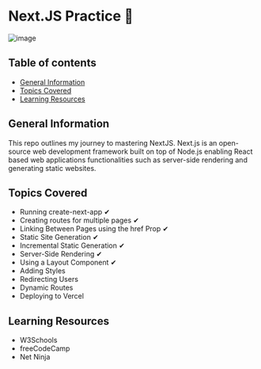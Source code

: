 # Next.JS Practice 💭

![image](https://user-images.githubusercontent.com/55777067/168449057-0c777707-8d69-4104-bbae-7d91db356476.png)

## Table of contents
* [General Information](#general-info)
* [Topics Covered](#topics-covered)
* [Learning Resources](#resources)


## General Information
This repo outlines my journey to mastering NextJS. Next.js is an open-source web development framework built on top of Node.js enabling React based 
web applications functionalities such as server-side rendering and generating static websites.


## Topics Covered

- Running create-next-app ✔
- Creating routes for multiple pages ✔
- Linking Between Pages using the href Prop ✔
- Static Site Generation ✔
- Incremental Static Generation ✔
- Server-Side Rendering ✔
- Using a Layout Component ✔
- Adding Styles
- Redirecting Users
- Dynamic Routes
- Deploying to Vercel


## Learning Resources

- W3Schools
- freeCodeCamp
- Net Ninja 
